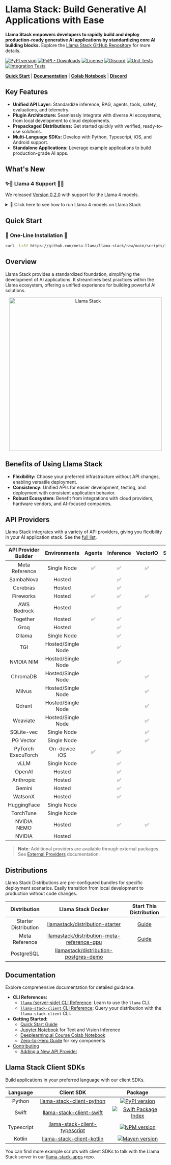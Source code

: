 # Llama Stack: Build Generative AI Applications with Ease

**Llama Stack empowers developers to rapidly build and deploy production-ready generative AI applications by standardizing core AI building blocks.**  Explore the [Llama Stack GitHub Repository](https://github.com/meta-llama/llama-stack) for more details.

[![PyPI version](https://img.shields.io/pypi/v/llama_stack.svg)](https://pypi.org/project/llama_stack/)
[![PyPI - Downloads](https://img.shields.io/pypi/dm/llama-stack)](https://pypi.org/project/llama-stack/)
[![License](https://img.shields.io/pypi/l/llama_stack.svg)](https://github.com/meta-llama/llama-stack/blob/main/LICENSE)
[![Discord](https://img.shields.io/discord/1257833999603335178?color=6A7EC2&logo=discord&logoColor=ffffff)](https://discord.gg/llama-stack)
[![Unit Tests](https://github.com/meta-llama/llama-stack/actions/workflows/unit-tests.yml/badge.svg?branch=main)](https://github.com/meta-llama/llama-stack/actions/workflows/unit-tests.yml?query=branch%3Amain)
[![Integration Tests](https://github.com/meta-llama/llama-stack/actions/workflows/integration-tests.yml/badge.svg?branch=main)](https://github.com/meta-llama/llama-stack/actions/workflows/integration-tests.yml?query=branch%3Amain)

[**Quick Start**](https://llama-stack.readthedocs.io/en/latest/getting_started/index.html) | [**Documentation**](https://llama-stack.readthedocs.io/en/latest/index.html) | [**Colab Notebook**](./docs/getting_started.ipynb) | [**Discord**](https://discord.gg/llama-stack)

## Key Features

*   **Unified API Layer:** Standardize inference, RAG, agents, tools, safety, evaluations, and telemetry.
*   **Plugin Architecture:**  Seamlessly integrate with diverse AI ecosystems, from local development to cloud deployments.
*   **Prepackaged Distributions:** Get started quickly with verified, ready-to-use solutions.
*   **Multi-Language SDKs:**  Develop with Python, Typescript, iOS, and Android support.
*   **Standalone Applications:**  Leverage example applications to build production-grade AI apps.

## What's New

### ✨🎉 Llama 4 Support  🎉✨

We released [Version 0.2.0](https://github.com/meta-llama/llama-stack/releases/tag/v0.2.0) with support for the Llama 4 models.

<details>
<summary>👋 Click here to see how to run Llama 4 models on Llama Stack </summary>
*Note you need 8xH100 GPU-host to run these models*

```bash
pip install -U llama_stack

MODEL="Llama-4-Scout-17B-16E-Instruct"
# get meta url from llama.com
llama model download --source meta --model-id $MODEL --meta-url <META_URL>

# start a llama stack server
INFERENCE_MODEL=meta-llama/$MODEL llama stack build --run --template meta-reference-gpu

# install client to interact with the server
pip install llama-stack-client
```
### CLI
```bash
# Run a chat completion
MODEL="Llama-4-Scout-17B-16E-Instruct"

llama-stack-client --endpoint http://localhost:8321 \
inference chat-completion \
--model-id meta-llama/$MODEL \
--message "write a haiku for meta's llama 4 models"

ChatCompletionResponse(
    completion_message=CompletionMessage(content="Whispers in code born\nLlama's gentle, wise heartbeat\nFuture's soft unfold", role='assistant', stop_reason='end_of_turn', tool_calls=[]),
    logprobs=None,
    metrics=[Metric(metric='prompt_tokens', value=21.0, unit=None), Metric(metric='completion_tokens', value=28.0, unit=None), Metric(metric='total_tokens', value=49.0, unit=None)]
)
```
### Python SDK
```python
from llama_stack_client import LlamaStackClient

client = LlamaStackClient(base_url=f"http://localhost:8321")

model_id = "meta-llama/Llama-4-Scout-17B-16E-Instruct"
prompt = "Write a haiku about coding"

print(f"User> {prompt}")
response = client.inference.chat_completion(
    model_id=model_id,
    messages=[
        {"role": "system", "content": "You are a helpful assistant."},
        {"role": "user", "content": prompt},
    ],
)
print(f"Assistant> {response.completion_message.content}")
```
As more providers start supporting Llama 4, you can use them in Llama Stack as well. We are adding to the list. Stay tuned!
</details>

## Quick Start

### 🚀 One-Line Installation 🚀

```bash
curl -LsSf https://github.com/meta-llama/llama-stack/raw/main/scripts/install.sh | bash
```

## Overview

Llama Stack provides a standardized foundation, simplifying the development of AI applications.  It streamlines best practices within the Llama ecosystem, offering a unified experience for building powerful AI solutions.

<div style="text-align: center;">
  <img
    src="https://github.com/user-attachments/assets/33d9576d-95ea-468d-95e2-8fa233205a50"
    width="480"
    title="Llama Stack"
    alt="Llama Stack"
  />
</div>

## Benefits of Using Llama Stack

*   **Flexibility:** Choose your preferred infrastructure without API changes, enabling versatile deployment.
*   **Consistency:** Unified APIs for easier development, testing, and deployment with consistent application behavior.
*   **Robust Ecosystem:**  Benefit from integrations with cloud providers, hardware vendors, and AI-focused companies.

## API Providers

Llama Stack integrates with a variety of API providers, giving you flexibility in your AI application stack.  See the [full list](https://llama-stack.readthedocs.io/en/latest/providers/index.html).

| API Provider Builder | Environments | Agents | Inference | VectorIO | Safety | Telemetry | Post Training | Eval | DatasetIO |
|:--------------------:|:------------:|:------:|:---------:|:--------:|:------:|:---------:|:-------------:|:----:|:--------:|
|    Meta Reference    | Single Node | ✅ | ✅ | ✅ | ✅ | ✅ | ✅ | ✅ | ✅ |
|      SambaNova       | Hosted | | ✅ | | ✅ | | | | |
|       Cerebras       | Hosted | | ✅ | | | | | | |
|      Fireworks       | Hosted | ✅ | ✅ | ✅ | | | | | |
|     AWS Bedrock      | Hosted | | ✅ | | ✅ | | | | |
|       Together       | Hosted | ✅ | ✅ | | ✅ | | | | |
|         Groq         | Hosted | | ✅ | | | | | | |
|        Ollama        | Single Node | | ✅ | | | | | | |
|         TGI          | Hosted/Single Node | | ✅ | | | | | | |
|      NVIDIA NIM      | Hosted/Single Node | | ✅ | | ✅ | | | | |
|       ChromaDB       | Hosted/Single Node | | | ✅ | | | | | |
|        Milvus        | Hosted/Single Node | | | ✅ | | | | | |
|        Qdrant        | Hosted/Single Node | | | ✅ | | | | | |
|       Weaviate       | Hosted/Single Node | | | ✅ | | | | | |
|      SQLite-vec      | Single Node | | | ✅ | | | | | |
|      PG Vector       | Single Node | | | ✅ | | | | | |
|  PyTorch ExecuTorch  | On-device iOS | ✅ | ✅ | | | | | | |
|         vLLM         | Single Node | | ✅ | | | | | | |
|        OpenAI        | Hosted | | ✅ | | | | | | |
|      Anthropic       | Hosted | | ✅ | | | | | | |
|        Gemini        | Hosted | | ✅ | | | | | | |
|       WatsonX        | Hosted | | ✅ | | | | | | |
|     HuggingFace      | Single Node | | | | | | ✅ | | ✅ |
|      TorchTune       | Single Node | | | | | | ✅ | | |
|     NVIDIA NEMO      | Hosted | | ✅ | ✅ | | | ✅ | ✅ | ✅ |
|        NVIDIA        | Hosted | | | | | | ✅ | ✅ | ✅ |

> **Note**: Additional providers are available through external packages. See [External Providers](https://llama-stack.readthedocs.io/en/latest/providers/external.html) documentation.

## Distributions

Llama Stack Distributions are pre-configured bundles for specific deployment scenarios.  Easily transition from local development to production without code changes.

|               **Distribution**                |                                                                    **Llama Stack Docker**                                                                     |                                                 Start This Distribution                                                  |
|:---------------------------------------------:|:-------------------------------------------------------------------------------------------------------------------------------------------------------------:|:------------------------------------------------------------------------------------------------------------------------:|
|                Starter Distribution                 |           [llamastack/distribution-starter](https://hub.docker.com/repository/docker/llamastack/distribution-starter/general)           |      [Guide](https://llama-stack.readthedocs.io/en/latest/distributions/self_hosted_distro/starter.html)      |
|                Meta Reference                 |           [llamastack/distribution-meta-reference-gpu](https://hub.docker.com/repository/docker/llamastack/distribution-meta-reference-gpu/general)           |      [Guide](https://llama-stack.readthedocs.io/en/latest/distributions/self_hosted_distro/meta-reference-gpu.html)      |
|                   PostgreSQL                  |                [llamastack/distribution-postgres-demo](https://hub.docker.com/repository/docker/llamastack/distribution-postgres-demo/general)                |                  |

## Documentation

Explore comprehensive documentation for detailed guidance.

*   **CLI References:**
    *   [`llama` (server-side) CLI Reference](https://llama-stack.readthedocs.io/en/latest/references/llama_cli_reference/index.html):  Learn to use the `llama` CLI.
    *   [`llama-stack-client` CLI Reference](https://llama-stack.readthedocs.io/en/latest/references/llama_stack_client_cli_reference.html):  Query your distribution with the `llama-stack-client` CLI.
*   **Getting Started:**
    *   [Quick Start Guide](https://llama-stack.readthedocs.io/en/latest/getting_started/index.html)
    *   [Jupyter Notebook](./docs/getting_started.ipynb) for Text and Vision Inference
    *   [Deeplearning.ai Course Colab Notebook](https://colab.research.google.com/drive/1dtVmxotBsI4cGZQNsJRYPrLiDeT0Wnwt)
    *   [Zero-to-Hero Guide](https://github.com/meta-llama/llama-stack/tree/main/docs/zero_to_hero_guide) for key components
*   [Contributing](CONTRIBUTING.md)
    *   [Adding a New API Provider](https://llama-stack.readthedocs.io/en/latest/contributing/new_api_provider.html)

## Llama Stack Client SDKs

Build applications in your preferred language with our client SDKs.

|  **Language** |  **Client SDK** | **Package** |
| :----: | :----: | :----: |
| Python |  [llama-stack-client-python](https://github.com/meta-llama/llama-stack-client-python) | [![PyPI version](https://img.shields.io/pypi/v/llama_stack_client.svg)](https://pypi.org/project/llama_stack_client/)
| Swift  | [llama-stack-client-swift](https://github.com/meta-llama/llama-stack-client-swift) | [![Swift Package Index](https://img.shields.io/endpoint?url=https%3A%2F%2Fswiftpackageindex.com%2Fapi%2Fpackages%2Fmeta-llama%2Fllama-stack-client-swift%2Fbadge%3Ftype%3Dswift-versions)](https://swiftpackageindex.com/meta-llama/llama-stack-client-swift)
| Typescript   | [llama-stack-client-typescript](https://github.com/meta-llama/llama-stack-client-typescript) | [![NPM version](https://img.shields.io/npm/v/llama-stack-client.svg)](https://npmjs.org/package/llama-stack-client)
| Kotlin | [llama-stack-client-kotlin](https://github.com/meta-llama/llama-stack-client-kotlin) | [![Maven version](https://img.shields.io/maven-central/v/com.llama.llamastack/llama-stack-client-kotlin)](https://central.sonatype.com/artifact/com.llama.llamastack/llama-stack-client-kotlin)

You can find more example scripts with client SDKs to talk with the Llama Stack server in our [llama-stack-apps](https://github.com/meta-llama/llama-stack-apps/tree/main/examples) repo.